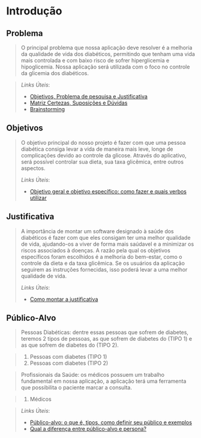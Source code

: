 # Introdução

## Problema
> O principal problema que nossa aplicação deve resolver é a melhoria da qualidade de vida dos diabéticos, permitindo que tenham uma vida mais controlada e com baixo risco de sofrer hiperglicemia e hipoglicemia. Nossa aplicação será utilizada com o foco no controle da glicemia dos diabéticos.

> *Links Úteis*:
> - [Objetivos, Problema de pesquisa e Justificativa](https://medium.com/@versioparole/objetivos-problema-de-pesquisa-e-justificativa-c98c8233b9c3)
> - [Matriz Certezas, Suposições e Dúvidas](https://medium.com/educa%C3%A7%C3%A3o-fora-da-caixa/matriz-certezas-suposi%C3%A7%C3%B5es-e-d%C3%BAvidas-fa2263633655)
> - [Brainstorming](https://www.euax.com.br/2018/09/brainstorming/)

## Objetivos

> O objetivo principal do nosso projeto é fazer com que uma pessoa diabética consiga levar a vida de maneira mais leve, longe de complicações devido ao controle da glicose. Através do aplicativo, será possível controlar sua dieta, sua taxa glicêmica, entre outros aspectos.
> 
> *Links Úteis*:
> - [Objetivo geral e objetivo específico: como fazer e quais verbos utilizar](https://blog.mettzer.com/diferenca-entre-objetivo-geral-e-objetivo-especifico/)

## Justificativa

> A importância de montar um software designado à saúde dos diabéticos é fazer com que eles consigam ter uma melhor qualidade de vida, ajudando-os a viver de forma mais saúdavel e a minimizar os riscos associados à doenças. 
> A razão pela qual os objetivos específicos foram escolhidos é a melhoria do bem-estar, como o controle da dieta e da taxa glicêmica. Se os usuários da aplicação seguirem as instruções fornecidas, isso poderá levar a uma melhor qualidade de vida.
>
> *Links Úteis*:
> - [Como montar a justificativa](https://guiadamonografia.com.br/como-montar-justificativa-do-tcc/)

## Público-Alvo

> Pessoas Diabéticas: 
dentre essas pessoas que sofrem de diabetes, teremos 2 tipos de pessoas, as que sofrem de diabetes do (TIPO 1) e as que sofrem de diabetes do (TIPO 2). 

> 1. Pessoas com diabetes (TIPO 1) 
> 2. Pessoas com diabetes (TIPO 2)

> Profissionais da Saúde:
os médicos possuem um trabalho fundamental em nossa aplicação, a aplicação terá uma ferramenta que possibilita o paciente marcar a consulta.

> 1. Médicos 

> *Links Úteis*:
> - [Público-alvo: o que é, tipos, como definir seu público e exemplos](https://klickpages.com.br/blog/publico-alvo-o-que-e/)
> - [Qual a diferença entre público-alvo e persona?](https://rockcontent.com/blog/diferenca-publico-alvo-e-persona/)
